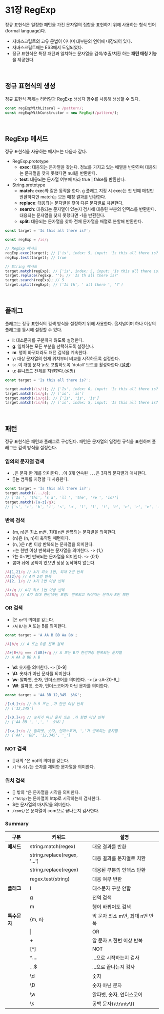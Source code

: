 # 31장 RegExp

정규 표현식은 일정한 패턴을 가진 문자열의 집합을 표현하기 위해 사용하는 형식 언어(formal language)다.

- 자바스크립트의 고유 문법이 아니며 대부분의 언어에 내장되어 있다.
- 자바스크립트에는 ES3에서 도입되었다.
- 정규 표현식은 특정 패턴과 일치하는 문자열을 검색/추출/치환 하는 **패턴 매칭 기능**을 제공한다.

<br>

## 정규 표현식의 생성

정규 표현식 객체는 리터럴과 RegExp 생성자 함수를 사용해 생성할 수 있다.

```js
const regExpWithLiteral = /pattern/;
const regExpWithConstructor = new RegExp(/pattern/);
```

<br>

## RegExp 메서드

정규 표현식을 사용하는 메서드는 다음과 같다.

- RegExp.prototype
  - **exec**: 대응되는 문자열을 찾는다. 정보를 가지고 있는 배열을 반환하며 대응되는 문자열을 찾지 못했다면 null을 반환한다.
  - **test**: 대응되는 문자열 여부에 따라 true | false를 반환한다.
- String.prototype
  - **match**: exec와 같은 동작을 한다. g 플래그 지정 시 exec는 첫 번째 매칭만 반환하지만 match는 모든 매칭 결과를 반환한다.
  - **replace**: 대응되는 문자열을 찾아 다른 문자열로 치환한다.
  - **search**: 대응되는 문자열이 있는지 검사해 대응된 부분의 인덱스를 반환한다. 대응되는 문자열을 찾지 못했다면 -1을 반환한다.
  - **split**: 대응되는 문자열을 찾아 전체 문자열을 배열로 분할해 반환한다.

```js
const target = 'Is this all there is?';

const regExp = /is/;

// RegExp 메서드
regExp.exec(target); // ['is', index: 5, input: 'Is this all there is?', groups: undefined]
regExp.test(target); // true

// String 메서드
target.match(regExp); // ['is', index: 5, input: 'Is this all there is?', groups: undefined]
target.replace(regExp, ''); // 'Is th all there is?'
target.search(regExp); // 5
target.split(regExp); // ['Is th', ' all there ', '?']
```

<br>

## 플래그

플래그는 정규 표현식의 검색 방식을 설정하기 위해 사용한다. 옵셔널이며 하나 이상의 플래그를 동시에 설정할 수 있다.

- **i**: 대소문자를 구분하지 않도록 설정한다.
- **g**: 일치하는 모든 부분을 선택하도록 설정한다.
- **m**: 행이 바뀌더라도 패턴 검색을 계속한다.
- y: 대상 문자열의 현재 위치부터 비교를 시작하도록 설정한다.
- s: .이 개행 문자 \n도 포함하도록 ‘dotall’ 모드를 활성화한다.([설명](https://ko.javascript.info/regexp-character-classes))
- u: 유니코드 전체를 지원한다.([설명](https://ko.javascript.info/regexp-unicode))

```js
const target = 'Is this all there is?';

target.match(/is/i); // ['Is', index: 0, input: 'Is this all there is?', groups: undefined]
target.match(/is/g); // ['is', 'is']
target.match(/is/gi); // ['Is', 'is', 'is']
target.match(/is/m); // ['is', index: 5, input: 'Is this all there is?', groups: undefined]
```

<br>

## 패턴

정규 표현식은 패턴과 플래그로 구성된다. 패턴은 문자열의 일정한 규칙을 표현하며 플래그는 검색 방식을 설정한다.

### 임의의 문자열 검색

- `.`은 문자 한 개를 의미한다. `.`이 3개 연속된 `...`은 3자리 문자열과 매치한다.
- []는 범위를 지정할 때 사용한다.

```js
const target = 'Is this all there is?';
target.match(/.../g);
// ['Is ', 'thi', 's a', 'll ', 'the', 're ', 'is?']
target.match(/[a-z]/g);
// ['s', 't', 'h', 'i', 's', 'a', 'l', 'l', 't', 'h', 'e', 'r', 'e', 'i', 's']
```

### 반복 검색

- {m, n}은 최소 m번, 최대 n번 반복되는 문자열을 의미한다.
- {n}은 {n, n}이 축약된 패턴이다.
- {n, }은 n번 이상 반복되는 문자열을 의미한다.
- +는 한번 이상 반복되는 문자열을 의미한다. -> {1,}
- ?는 0~1번 반복되는 문자열을 의미한다. -> {0,1}
- 콤마 뒤에 공백이 있으면 정상 동작하지 않는다.

```js
/A{1,2}/g // A가 최소 1번, 최대 2번 반복
/A{2}/g // A가 2번 반복
/A{2, }/g // A가 2번 이상 반복

/A+/g // A가 최소 1번 이상 반복
/A?B/g // A가 최대 한번(0번 포함) 반복되고 이어지는 문자가 B인 패턴
```

### OR 검색

- |은 or의 의미를 갖는다.
- `/A|B/`는 A 또는 B를 의미한다.

```js
const target = 'A AA B BB Aa Bb';

/A|b/g // A 또는 B를 전역 검색

/A+|B+/g === /[AB]+/g // A 또는 B가 한번이상 반복되는 문자열
// A AA B BB A B
```

- **\d**: 숫자를 의미한다. -> [0-9]
- **\D**: 숫자가 아닌 문자를 의미한다.
- **\w**: 알파벳, 숫자, 언더스코어를 의미한다. -> [a-zA-Z0-9_]
- **\W**: 알파벳, 숫자, 언더스코어가 아닌 문자를 의미한다.

```js
const target = 'AA BB 12,345 _$%&';

/[\d,]+/g // 0-9 또는 ,가 한번 이상 반복
// ['12,345']

/[\D,]+/g // 숫자가 아닌 문자 또는 ,가 한번 이상 반복
// ['AA BB ', ',', ' _$%&']

/[\w,]+/g // 알파벳, 숫자, 언더스코어, ','가 반복되는 문자열
// ['AA', 'BB', '12,345', '_']
```

### NOT 검색

- []내의 ^은 not의 의미를 갖는다.
- `/[^0-9]/`는 숫자를 제외한 문자열을 의미한다.

### 위치 검색

- [] 밖의 ^은 문자열을 시작을 의미한다.
- `/^http/`는 문자열이 http로 시작하는지 검사한다.
- $는 문자열의 마지막을 의미한다.
- `/com$/`은 문자열이 com으로 끝나는지 검사한다.

### Summary

| 구분         | 키워드                       | 설명                            |
| ------------ | ---------------------------- | ------------------------------- |
| **메서드**   | string.match(regex)          | 대응 결과를 반환                |
|              | string.replace(regex, '...') | 대응 결과를 문자열로 치환       |
|              | string.replace(regex)        | 대응된 부분의 인덱스 반환       |
|              | regex.test(string)           | 대응 여부 반환                  |
| **플래그**   | i                            | 대소문자 구분 안함              |
|              | g                            | 전역 검색                       |
|              | m                            | 행이 바뀌어도 검색              |
| **특수문자** | {m, n}                       | 앞 문자 최소 m번, 최대 n번 반복 |
|              | \|                           | OR                              |
|              | +                            | 앞 문자 A 한번 이상 반복        |
|              | [^]                          | NOT                             |
|              | ^....                        | ...으로 시작하는지 검사         |
|              | ...$                         | ...으로 끝나는지 검사           |
|              | \d                           | 숫자                            |
|              | \D                           | 숫자 아닌 문자                  |
|              | \w                           | 알파벳, 숫자, 언더스코어        |
|              | \s                           | 공백 문자(\t\r\n\v\f)           |
